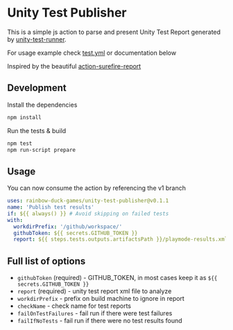 # Unity Test Publisher

This is a simple js action to parse and present Unity Test Report generated by [unity-test-runner](https://github.com/game-ci/unity-test-runner).

For usage example check [test.yml](.github/workflows/test.yml) or documentation below

Inspired by the beautiful [action-surefire-report](https://github.com/ScaCap/action-surefire-report)

## Development

Install the dependencies

```bash
npm install
```

Run the tests & build

```bash
npm test
npm run-script prepare
```

## Usage

You can now consume the action by referencing the v1 branch

```yaml
uses: rainbow-duck-games/unity-test-publisher@v0.1.1
name: 'Publish test results'
if: ${{ always() }} # Avoid skipping on failed tests
with:
  workdirPrefix: '/github/workspace/'
  githubToken: ${{ secrets.GITHUB_TOKEN }}
  report: ${{ steps.tests.outputs.artifactsPath }}/playmode-results.xml
```

## Full list of options
- `githubToken` (required) - GITHUB_TOKEN, in most cases keep it as `${{ secrets.GITHUB_TOKEN }}`
- `report` (required) - unity test report xml file to analyze
- `workdirPrefix` - prefix on build machine to ignore in report
- `checkName` - check name for test reports
- `failOnTestFailures` - fail run if there were test failures
- `failIfNoTests` - fail run if there were no test results found

